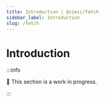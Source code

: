 ```yaml
---
title: Introduction | @zimic/fetch
sidebar_label: Introduction
slug: /fetch
---
```


# Introduction

:::info

🚧 This section is a work in progress.

:::
